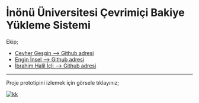 # İnönü Üniversitesi Çevrimiçi Bakiye Yükleme Sistemi

Ekip;
* [Cevher Geşgin --> Github adresi ](https://github.com/cgesgin)
* [Engin İnsel --> Github adresi ](https://github.com/enqinsel)
* [İbrahim Halil İçli --> Github adresi ](https://github.com/ibrahimhalilicli)

---
Proje prototipini izlemek için görsele tıklayınız;

[![kk](https://user-images.githubusercontent.com/76450122/164315963-86c3175f-6c4a-434a-a21b-ed9ff9e4339a.jpg)](https://www.youtube.com/watch?v=fQh-R8nN6Ac)

